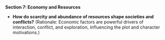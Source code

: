 
**Section 7: Economy and Resources**
- **How do scarcity and abundance of resources shape societies and conflicts?** (Rationale: Economic factors are powerful drivers of interaction, conflict, and exploration, influencing the plot and character motivations.)
